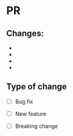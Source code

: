 # PR

Changes:
- 
- 
-
-
-


## Type of change
- [ ] Bug fix
- [ ] New feature
- [ ] Breaking change

